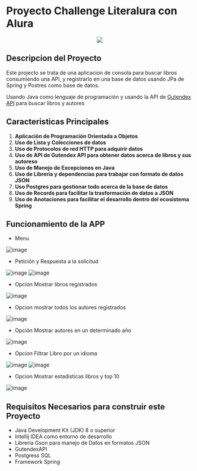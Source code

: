 # Proyecto Challenge Literalura con Alura

<p align="center">
  <img src="https://github.com/user-attachments/assets/84ffe722-f1e1-4677-b6db-504c988db199">
</p>

## Descripcion del Proyecto

Este projecto se trata de una aplicacion de consola para buscar libros consumiendo una API, y registrarlo
en una base de datos usando JPa de Spring y Postres como base de datos.

Usando Java como lenguaje de programación y usando la API de <a href="https://gutendex.com/">Gutendex API<a/> para buscar libros y autores


## Caracteristicas Principales

1. **Aplicación de Programación Orientada a Objetos**
2. **Uso de Lista y Colecciones de datos**
3. **Uso de Protocolos de red HTTP para adquirir datos**
4. **Uso de API de Gutendex API para obtener datos acerca de libros y sus autoreso**
5. **Uso de Manejo de Excepciones en Java**
6. **Uso de Librería y dependencias para trabajar con formato de datos JSON**
7. **Uso Postgres para gestionar todo acerca de la base de datos**
8. **Uso de Records para facilitar la trasformación de datos a JSON**
9. **Uso de Anotaciones para facilitar el desarrollo dentro del ecosistema Spring**

## Funcionamiento de la APP

* Menu
  
![image](https://github.com/user-attachments/assets/360cc8fe-df7d-4ee2-af7c-de745bad2f33)


* Petición y Respuesta a la solicitud

![image](https://github.com/user-attachments/assets/46a66e6a-949f-4033-9408-558e12047cc8)
![image](https://github.com/user-attachments/assets/06f13613-c066-4e93-b20b-08d0df82e36a)


* Opción Mostrar libros registrados

![image](https://github.com/user-attachments/assets/f6453b4d-ffdf-4dd1-ad88-fd09c9c93fc4)

* Opcion mostrar todos los autores registrados

![image](https://github.com/user-attachments/assets/6f268a27-2b35-4aa4-a193-4a91dd5a402e)

* Opción Mostrar autores en un determinado año

![image](https://github.com/user-attachments/assets/6fe57706-72ac-4c30-a2d5-bb840089de34)
  
* Opcion Filtrar Libro por un idioma

![image](https://github.com/user-attachments/assets/bdee9538-5f25-4c3c-87d7-3e25554b06de)
![image](https://github.com/user-attachments/assets/9fb4ce1c-a054-4af4-8a52-7e9d65367a51)


* Opcion Mostrar estadisticas libros y top 10

![image](https://github.com/user-attachments/assets/b10c8ce8-7c86-4119-abb8-dc98126e6ac7)


  ## Requisitos Necesarios para construir este Proyecto

- Java Development Kit (JDK) 8 o superior
- Intellij IDEA como entorno de desarrollo
- Librería Gson para manejo de Datos en formatos JSON
- GutendexAPI
- Postgress SQL
- Framework Spring
